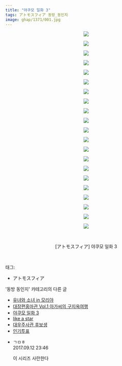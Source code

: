 ```yaml
---
title: "야쿠모 일화 3"
tags: アトモスフィア 동방_동인지
image: ghap/1371/001.jpg
---
```

<div class="article">
<p style="text-align: center; clear: none; float: none;"><img src="{{ site.nasurl }}/ghap/1371/001.jpg"/></p>
<p style="text-align: center; clear: none; float: none;"><img src="{{ site.nasurl }}/ghap/1371/002.jpg"/></p>
<p style="text-align: center; clear: none; float: none;"><img src="{{ site.nasurl }}/ghap/1371/003.jpg"/></p>
<p style="text-align: center; clear: none; float: none;"><img src="{{ site.nasurl }}/ghap/1371/004.jpg"/></p>
<p style="text-align: center; clear: none; float: none;"><img src="{{ site.nasurl }}/ghap/1371/005.jpg"/></p>
<p style="text-align: center; clear: none; float: none;"><img src="{{ site.nasurl }}/ghap/1371/006.jpg"/></p>
<p style="text-align: center; clear: none; float: none;"><img src="{{ site.nasurl }}/ghap/1371/007.jpg"/></p>
<p style="text-align: center; clear: none; float: none;"><img src="{{ site.nasurl }}/ghap/1371/008.jpg"/></p>
<p style="text-align: center; clear: none; float: none;"><img src="{{ site.nasurl }}/ghap/1371/009.jpg"/></p>
<p style="text-align: center; clear: none; float: none;"><img src="{{ site.nasurl }}/ghap/1371/010.jpg"/></p>
<p style="text-align: center; clear: none; float: none;"><img src="{{ site.nasurl }}/ghap/1371/011.jpg"/></p>
<p style="text-align: center; clear: none; float: none;"><img src="{{ site.nasurl }}/ghap/1371/012.jpg"/></p>
<p style="text-align: center; clear: none; float: none;"><img src="{{ site.nasurl }}/ghap/1371/013.jpg"/></p>
<p style="text-align: center; clear: none; float: none;"><img src="{{ site.nasurl }}/ghap/1371/014.jpg"/></p>
<p style="text-align: center; clear: none; float: none;"><img src="{{ site.nasurl }}/ghap/1371/015.jpg"/></p>
<p style="text-align: center; clear: none; float: none;"><img src="{{ site.nasurl }}/ghap/1371/016.jpg"/></p>
<p style="text-align: center; clear: none; float: none;"><img src="{{ site.nasurl }}/ghap/1371/017.jpg"/></p>
<p style="text-align: center; clear: none; float: none;"><img src="{{ site.nasurl }}/ghap/1371/018.jpg"/></p>
<p style="text-align: center; clear: none; float: none;"><img src="{{ site.nasurl }}/ghap/1371/019.jpg"/></p>
<p style="text-align: center; clear: none; float: none;"><img src="{{ site.nasurl }}/ghap/1371/020.jpg"/></p>
<p style="text-align: center; clear: none; float: none;"><img src="{{ site.nasurl }}/ghap/1371/021.jpg"/></p>
<p style="text-align: center; clear: none; float: none;"><br/></p>
<p style="text-align: center; clear: none; float: none;">[アトモスフィア] 야쿠모 일화 3</p>
<p><br/></p>
</div><div class="tagTrail">
<p>태그: </p>
<ul>
<li>アトモスフィア</li>
</ul>
</div><div class="another">
<p>'동방 동인지' 카테고리의 다른 글</p>
<ul>
<li><a href="/2016-08-06-ghap_1373">유녀와 소녀 in 모리야</a></li>
<li><a href="/2016-08-06-ghap_1372">대장편홍마관 Vol.1 아가씨의 구지옥여행</a></li>
<li><a href="/2016-08-06-ghap_1371">야쿠모 일화 3</a></li>
<li><a href="/2016-08-05-ghap_1370">like a star</a></li>
<li><a href="/2016-08-05-ghap_1369">대우주사관 후보생</a></li>
<li><a href="/2016-08-05-ghap_1368">인기투표</a></li>
</ul>
</div><div class="cb_module cb_fluid">
<div class="cb_wrt cb_profile">
<div class="comment">
<ul>
<li class="cb_thumb_off" id="comment15081743">
<div class="cb_comment_area">
<div class="cb_info_area">
<div class="cb_section">
<span class="cb_nick_name">ㄱㅁㅎ</span>
</div>
<div class="cb_section">
<span class="cb_date">2017.09.12 23:46 </span>
</div>
</div>
<div class="cb_dsc_comment">
<p class="cb_dsc">
											이 시리즈 사란한다
										</p>
</div>
</div></li>
</ul>
</div>
</div><!-- commentList close -->
</div>